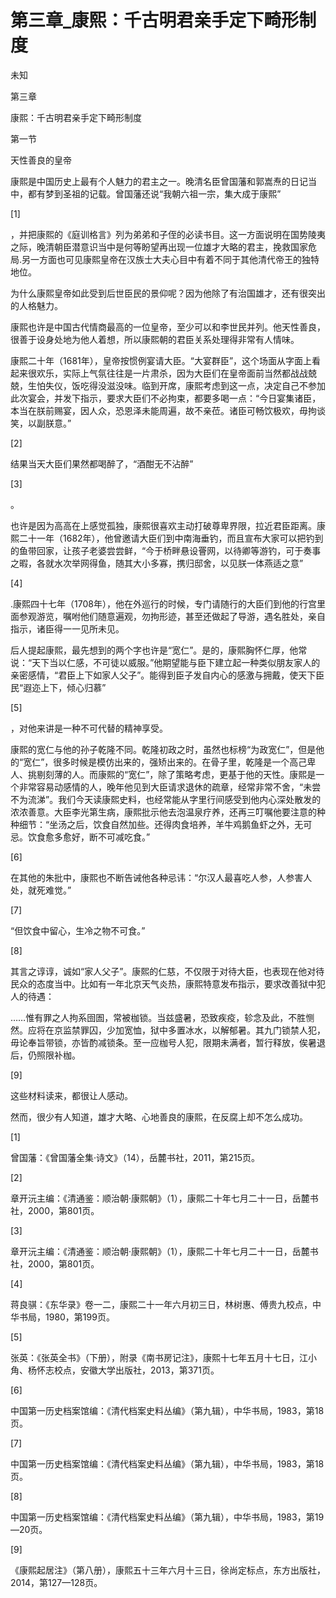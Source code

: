 # 第三章_康熙：千古明君亲手定下畸形制度

未知

第三章

康熙：千古明君亲手定下畸形制度

第一节

天性善良的皇帝

康熙是中国历史上最有个人魅力的君主之一。晚清名臣曾国藩和郭嵩焘的日记当中，都有梦到圣祖的记载。曾国藩还说“我朝六祖一宗，集大成于康熙”

[1]

，并把康熙的《庭训格言》列为弟弟和子侄的必读书目。这一方面说明在国势陵夷之际，晚清朝臣潜意识当中是何等盼望再出现一位雄才大略的君主，挽救国家危局.另一方面也可见康熙皇帝在汉族士大夫心目中有着不同于其他清代帝王的独特地位。

为什么康熙皇帝如此受到后世臣民的景仰呢？因为他除了有治国雄才，还有很突出的人格魅力。

康熙也许是中国古代情商最高的一位皇帝，至少可以和李世民并列。他天性善良，很善于设身处地为他人着想，所以康熙朝的君臣关系处理得非常有人情味。

康熙二十年（1681年），皇帝按惯例宴请大臣。“大宴群臣”，这个场面从字面上看起来很欢乐，实际上气氛往往是一片肃杀，因为大臣们在皇帝面前当然都战战兢兢，生怕失仪，饭吃得没滋没味。临到开席，康熙考虑到这一点，决定自己不参加此次宴会，并发下指示，要求大臣们不必拘束，都要多喝一点：“今日宴集诸臣，本当在朕前赐宴，因人众，恐恩泽未能周遍，故不亲莅。诸臣可畅饮极欢，毋拘谈笑，以副朕意。”

[2]

结果当天大臣们果然都喝醉了，“酒酣无不沾醉”

[3]

。

也许是因为高高在上感觉孤独，康熙很喜欢主动打破尊卑界限，拉近君臣距离。康熙二十一年（1682年），他曾邀请大臣们到中南海垂钓，而且宣布大家可以把钓到的鱼带回家，让孩子老婆尝尝鲜，“今于桥畔悬设罾网，以待卿等游钓，可于奏事之暇，各就水次举网得鱼，随其大小多寡，携归邸舍，以见朕一体燕适之意”

[4]

.康熙四十七年（1708年），他在外巡行的时候，专门请随行的大臣们到他的行宫里面参观游览，嘱咐他们随意遍观，勿拘形迹，甚至还做起了导游，遇名胜处，亲自指示，诸臣得一一见所未见。

后人提起康熙，最先想到的两个字也许是“宽仁”。是的，康熙胸怀仁厚，他常说：“天下当以仁感，不可徒以威服。”他期望能与臣下建立起一种类似朋友家人的亲密感情，“君臣上下如家人父子”。能得到臣子发自内心的感激与拥戴，使天下臣民“遐迩上下，倾心归慕”

[5]

，对他来讲是一种不可代替的精神享受。

康熙的宽仁与他的孙子乾隆不同。乾隆初政之时，虽然也标榜“为政宽仁”，但是他的“宽仁”，很多时候是模仿出来的，强矫出来的。在骨子里，乾隆是一个高己卑人、挑剔刻薄的人。而康熙的“宽仁”，除了策略考虑，更基于他的天性。康熙是一个非常容易动感情的人，晚年他见到大臣请求退休的疏章，经常非常不舍，“未尝不为流涕”。我们今天读康熙史料，也经常能从字里行间感受到他内心深处散发的浓浓善意。大臣李光第生病，康熙批示他去泡温泉疗养，还再三叮嘱他要注意的种种细节：“坐汤之后，饮食自然加些。还得肉食培养，羊牛鸡鹅鱼虾之外，无可忌。饮食愈多愈好，断不可减吃食。”

[6]

在其他的朱批中，康熙也不断告诫他各种忌讳：“尔汉人最喜吃人参，人参害人处，就死难觉。”

[7]

“但饮食中留心，生冷之物不可食。”

[8]

其言之谆谆，诚如“家人父子”。康熙的仁慈，不仅限于对待大臣，也表现在他对待民众的态度当中。比如有一年北京天气炎热，康熙特意发布指示，要求改善狱中犯人的待遇：

……惟有罪之人拘系囹圄，常被枷锁。当兹盛暑，恐致疾疫，轸念及此，不胜恻然。应将在京监禁罪囚，少加宽恤，狱中多置冰水，以解郁暑。其九门锁禁人犯，毋论奉旨带锁，亦皆酌减锁条。至一应枷号人犯，限期未满者，暂行释放，俟暑退后，仍照限补枷。

[9]

这些材料读来，都很让人感动。

然而，很少有人知道，雄才大略、心地善良的康熙，在反腐上却不怎么成功。

[1]

曾国藩：《曾国藩全集·诗文》（14），岳麓书社，2011，第215页。

[2]

章开沅主编：《清通鉴：顺治朝·康熙朝》（1），康熙二十年七月二十一日，岳麓书社，2000，第801页。

[3]

章开沅主编：《清通鉴：顺治朝·康熙朝》（1），康熙二十年七月二十一日，岳麓书社，2000，第801页。

[4]

蒋良骐：《东华录》卷一二，康熙二十一年六月初三日，林树惠、傅贵九校点，中华书局，1980，第199页。

[5]

张英：《张英全书》（下册），附录《南书房记注》，康熙十七年五月十七日，江小角、杨怀志校点，安徽大学出版社，2013，第371页。

[6]

中国第一历史档案馆编：《清代档案史料丛编》（第九辑），中华书局，1983，第18页。

[7]

中国第一历史档案馆编：《清代档案史料丛编》（第九辑），中华书局，1983，第18页。

[8]

中国第一历史档案馆编：《清代档案史料丛编》（第九辑），中华书局，1983，第19—20页。

[9]

《康熙起居注》（第八册），康熙五十三年六月十三日，徐尚定标点，东方出版社，2014，第127—128页。